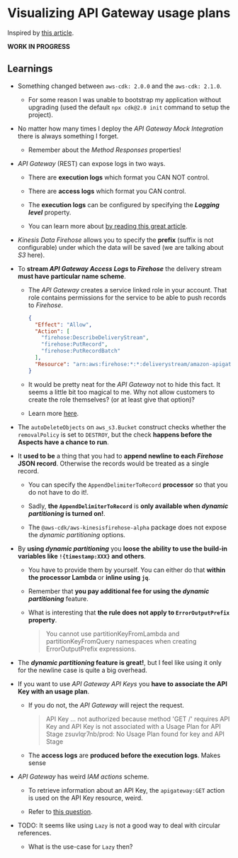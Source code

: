 # Visualizing API Gateway usage plans

Inspired by [this article](https://aws.amazon.com/blogs/compute/visualizing-amazon-api-gateway-usage-plans-using-amazon-quicksight/).

**WORK IN PROGRESS**

## Learnings

- Something changed between `aws-cdk: 2.0.0` and the `aws-cdk: 2.1.0`.

  - For some reason I was unable to bootstrap my application without upgrading (used the default `npx cdk@2.0 init` command to setup the project).

- No matter how many times I deploy the _API Gateway Mock Integration_ there is always something I forget.

  - Remember about the _Method Responses_ properties!

- _API Gateway_ (REST) can expose logs in two ways.

  - There are **execution logs** which format you CAN NOT control.

  - There are **access logs** which format you CAN control.

  - The **execution logs** can be configured by specifying the **_Logging level_** property.

  - You can learn more about [by reading this great article](https://seed.run/blog/whats-the-difference-between-access-logs-and-execution-logs-in-api-gateway.html).

- _Kinesis Data Firehose_ allows you to specify the **prefix** (suffix is not configurable) under which the data will be saved (we are talking about _S3_ here).

- To **stream _API Gateway Access Logs_ to _Firehose_** the delivery stream **must have particular name scheme**.

  - The _API Gateway_ creates a service linked role in your account. That role contains permissions for the service to be able to push records to _Firehose_.

    ```json
    {
      "Effect": "Allow",
      "Action": [
        "firehose:DescribeDeliveryStream",
        "firehose:PutRecord",
        "firehose:PutRecordBatch"
      ],
      "Resource": "arn:aws:firehose:*:*:deliverystream/amazon-apigateway-*"
    }
    ```

  - It would be pretty neat for the _API Gateway_ not to hide this fact. It seems a little bit too magical to me. Why not allow customers to create the role themselves? (or at least give that option)?

  - Learn more [here](https://docs.aws.amazon.com/apigateway/latest/developerguide/apigateway-logging-to-kinesis.html#set-up-kinesis-access-logging-using-console).

- The `autoDeleteObjects` on `aws_s3.Bucket` construct checks whether the `removalPolicy` is set to `DESTROY`, but the check **happens before the Aspects have a chance to run**.

- It **used to be** a thing that you had to **append newline to each _Firehose_ JSON record**. Otherwise the records would be treated as a single record.

  - You can specify the `AppendDelimiterToRecord` **processor** so that you do not have to do it!.

  - Sadly, **the `AppendDelimiterToRecord`** is **only available when _dynamic partitioning_ is turned on!**.

  - The `@aws-cdk/aws-kinesisfirehose-alpha` package does not expose the _dynamic partitioning_ options.

- By **using _dynamic partitioning_** you **loose the ability to use the build-in variables like `!{timestamp:XXX}` and others**.

  - You have to provide them by yourself. You can either do that **within the processor Lambda** or **inline using `jq`**.

  - Remember that **you pay additional fee for using the _dynamic partitioning_** feature.

  - What is interesting that **the rule does not apply to `ErrorOutputPrefix` property**.
    > You cannot use partitionKeyFromLambda and partitionKeyFromQuery namespaces when creating ErrorOutputPrefix expressions.

- The **_dynamic partitioning_ feature is great!**, but I feel like using it only for the newline case is quite a big overhead.

- If you want to use _API Gateway API Keys_ you **have to associate the API Key with an usage plan**.

  - If you do not, the _API Gateway_ will reject the request.

    > API Key ... not authorized because method 'GET /' requires API Key and API Key is not associated with a Usage Plan for API Stage zsuvlqr7nb/prod: No Usage Plan found for key and API Stage

  - The **access logs** are **produced before the execution logs**. Makes sense

- _API Gateway_ has weird _IAM actions_ scheme.

  - To retrieve information about an API Key, the `apigateway:GET` action is used on the API Key resource, weird.

  - Refer to [this question](https://repost.aws/questions/QUbbuJnHDORfKRjquIsCWfug/api-gateway-iam-actions-permissions-definition).

- TODO: It seems like using `Lazy` is not a good way to deal with circular references.
  - What is the use-case for `Lazy` then?
